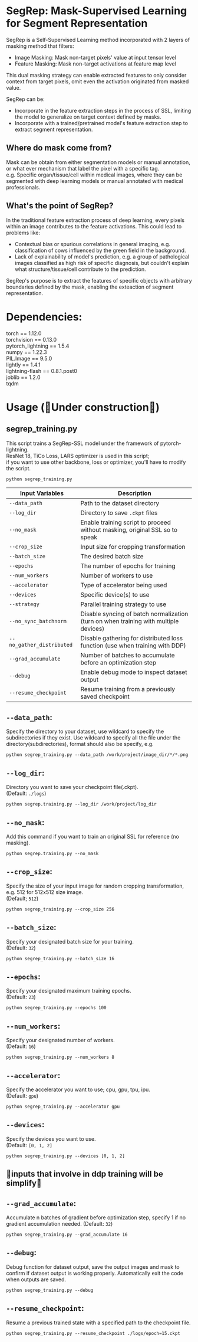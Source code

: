 # SegRep: Mask-Supervised Learning for Segment Representation

SegRep is a Self-Supervised Learning method incorporated with 2 layers of masking method that filters:
  - Image Masking: Mask non-target pixels' value at input tensor level
  - Feature Masking: Mask non-target activations at feature map level

This dual masking strategy can enable extracted features to only consider context from target pixels, omit even the activation originated from masked value.

SegRep can be:  
  - Incorporate in the feature extraction steps in the process of SSL, limiting the model to generalize on target context defined by masks.
  - Incorporate with a trained/pretrained model's feature extraction step to extract segment representation.

## Where do mask come from?  

Mask can be obtain from either segmentation models or manual annotation, or what ever mechanism that label the pixel with a specific tag.  
e.g. Specific organ/tissue/cell within medical images, where they can be segmented with deep learning models or manual annotated with medical professionals.  

## What's the point of SegRep?

In the traditional feature extraction process of deep learning, every pixels within an image contributes to the feature activations. 
This could lead to problems like:
  - Contextual bias or spurious correlations in general imaging, e.g. classification of cows influenced by the green field in the background.
  - Lack of explainability of model's prediction, e.g. a group of pathological images classified as high risk of specific diagnosis, but couldn't explain what structure/tissue/cell contribute to the prediction.

SegRep's purpose is to extract the features of specific objects with arbitrary boundaries defined by the mask, enabling the exteaction of segment representation.

# Dependencies:  

torch == 1.12.0  
torchvision == 0.13.0  
pytorch_lightning == 1.5.4  
numpy == 1.22.3  
PIL.Image == 9.5.0  
lightly == 1.4.1  
lightning-flash == 0.8.1.post0   
joblib == 1.2.0  
tqdm  

# Usage (🚧Under construction🚧)
## segrep_training.py
This script trains a SegRep-SSL model under the framework of pytorch-lightning.  
ResNet 18, TiCo Loss, LARS optimizer is used in this script;   
if you want to use other backbone, loss or optimizer, you'll have to modify the script.  

```
python segrep_training.py  
```

| Input Variables           | Description                                                                            |
| ------------------------- | -------------------------------------------------------------------------------------- |
| `--data_path`             | Path to the dataset directory                                                          |
| `--log_dir`               | Directory to save `.ckpt` files                                                        |
| `--no_mask`               | Enable training script to proceed without masking, original SSL so to speak            |
| `--crop_size`             | Input size for cropping transformation                                                 |
| `--batch_size`            | The desired batch size                                                                 |
| `--epochs`                | The number of epochs for training                                                      |
| `--num_workers`           | Number of workers to use                                                               |
| `--accelerator`           | Type of accelerator being used                                                         |
| `--devices`               | Specific device(s) to use                                                              |
| `--strategy`              | Parallel training strategy to use                                                      |
| `--no_sync_batchnorm`     | Disable syncing of batch normalization (turn on when training with multiple devices)   |
| `--no_gather_distributed` | Disable gathering for distributed loss function (use when training with DDP)           |
| `--grad_accumulate`       | Number of batches to accumulate before an optimization step                            |
| `--debug`                 | Enable debug mode to inspect dataset output                                            |
| `--resume_checkpoint`     | Resume training from a previously saved checkpoint                                     |

## `--data_path`:
Specify the directory to your dataset, use wildcard to specify the subdirectories if they exist.
Use wildcard to specify all the file under the directory(subdirectories), format should also be specify, 
e.g.  
```
python segrep_training.py --data_path /work/project/image_dir/*/*.png
```

## `--log_dir`:  
Directory you want to save your checkpoint file(.ckpt).  
(Default: `./logs`)
```
python segrep.training.py --log_dir /work/project/log_dir
```

## `--no_mask`:
Add this command if you want to train an original SSL for reference (no masking).
```
python segrep.training.py --no_mask
```

## `--crop_size`:
Specify the size of your input image for random cropping transformation, e.g. 512 for 512x512 size image.  
(Default; `512`)
```
python segrep_training.py --crop_size 256
```

## `--batch_size`:
Specify your designated batch size for your training.  
(Default: `32`)
```
python segrep_training.py --batch_size 16
```

## `--epochs`:
Specify your designated maximum training epochs.  
(Default: `23`)  
```
python segrep_training.py --epochs 100
```  

## `--num_workers`:
Specify your designated number of workers.  
(Default: `16`)
```
python segrep_training.py --num_workers 8
```

## `--accelerator`:
Specify the accelerator you want to use; cpu, gpu, tpu, ipu.  
(Default: `gpu`)
```
python segrep_training.py --accelerator gpu
```

## `--devices`:
Specify the devices you want to use.  
(Default: `[0, 1, 2]`
```
python segrep_training.py --devices [0, 1, 2]
```

## 🚧inputs that involve in ddp training will be simplify🚧


## `--grad_accumulate`:
Accumulate n batches of gradient before optimization step, specify 1 if no gradient accumulation needed.
(Default: `32`)
```
python segrep_training.py --grad_accumulate 16
```

## `--debug`:
Debug function for dataset output, save the output images and mask to confirm if dataset output is working properly.
Automatically exit the code when outputs are saved.
```
python segrep_training.py --debug
```

## `--resume_checkpoint`:
Resume a previous trained state with a specified path to the checkpoint file.
```
python segrep_training.py --resume_checkpoint ./logs/epoch=15.ckpt
```
